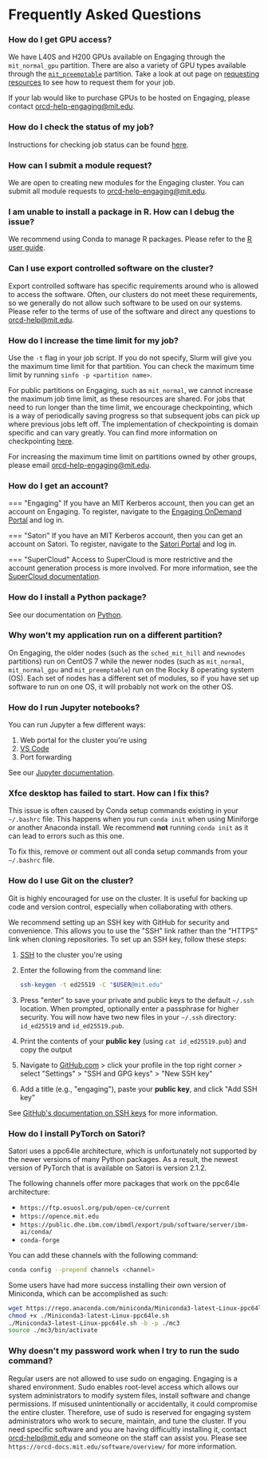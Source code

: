 # Frequently Asked Questions

### How do I get GPU access?

We have L40S and H200 GPUs available on Engaging through the `mit_normal_gpu` partition. There are also a variety of GPU types available through the [`mit_preemptable`](running-jobs/overview.md#preemptable-jobs) partition. Take a look at out page on [requesting resources](running-jobs/requesting-resources.md#gpus) to see how to request them for your job.

If your lab would like to purchase GPUs to be hosted on Engaging, please contact
<orcd-help-engaging@mit.edu>.

### How do I check the status of my job?

Instructions for checking job status can be found
[here](running-jobs/overview.md#checking-job-status).

### How can I submit a module request?

We are open to creating new modules for the Engaging cluster. You can submit all
module requests to <orcd-help-engaging@mit.edu>.

### I am unable to install a package in R. How can I debug the issue?

We recommend using Conda to manage R packages. Please refer to the
[R user guide](software/R.md).

### Can I use export controlled software on the cluster?

Export controlled software has specific requirements around who is allowed to
access the software. Often, our clusters do not meet these requirements, so
we generally do not allow such software to be used on our systems. Please refer
to the terms of use of the software and direct any questions to
<orcd-help@mit.edu>.

### How do I increase the time limit for my job?

Use the `-t` flag in your job script. If you do not specify, Slurm will give
you the maximum time limit for that partition. You can check the maximum time
limit by running `sinfo -p <partition name>`.

For public partitions on Engaging, such as `mit_normal`, we cannot increase the
maximum job time limit, as these resources are shared. For jobs that
need to run longer than the time limit, we encourage
checkpointing, which is a way of periodically saving progress so that subsequent
jobs can pick up where previous jobs left off. The implementation of checkpointing
is domain specific and can vary greatly. You can find more information on
checkpointing [here](https://rc-docs.northeastern.edu/en/latest/best-practices/checkpointing.html).

For increasing the maximum time limit on partitions owned by other groups,
please email <orcd-help-engaging@mit.edu>.

### How do I get an account?

=== "Engaging"
    If you have an MIT Kerberos account, then you can get an account on
    Engaging. To register, navigate to the [Engaging OnDemand Portal](https://engaging-ood.mit.edu/)
    and log in.

=== "Satori"
    If you have an MIT Kerberos account, then you can get an account on Satori.
    To register, navigate to the [Satori Portal](https://satori-portal.mit.edu/)
    and log in.

=== "SuperCloud"
    Access to SuperCloud is more restrictive and the account generation process
    is more involved. For more information, see the
    [SuperCloud documentation](https://mit-supercloud.github.io/supercloud-docs/requesting-account/).

### How do I install a Python package?

See our documentation on [Python](software/python.md).

### Why won't my application run on a different partition?

On Engaging, the older nodes (such as the `sched_mit_hill` and `newnodes`
partitions) run on CentOS 7 while the newer nodes (such as `mit_normal`, `mit_normal_gpu` and
`mit_preemptable`) run on the Rocky 8 operating system (OS). Each set of nodes
has a different set of modules, so if you have set up software to run on one OS,
it will probably not work on the other OS.

### How do I run Jupyter notebooks?

You can run Jupyter a few different ways:

1. Web portal for the cluster you're using
2. [VS Code](recipes/vscode.md)
3. Port forwarding

See our [Jupyter documentation](recipes/jupyter.md).

### Xfce desktop has failed to start. How can I fix this?

This issue is often caused by Conda setup commands existing in your `~/.bashrc`
file. This happens when you run `conda init` when using Miniforge or another
Anaconda install. We recommend **not** running `conda init` as it can lead to
errors such as this one.

To fix this, remove or comment out all conda setup commands from your
`~/.bashrc` file.

### How do I use Git on the cluster?

Git is highly encouraged for use on the cluster. It is useful for backing up
code and version control, especially when collaborating with others.

We recommend setting up an SSH key with GitHub for security and convenience.
This allows you to use the "SSH" link rather than the "HTTPS" link when cloning
repositories. To set up an SSH key, follow these steps:

1. [SSH](accessing-orcd/ssh-login.md) to the cluster you're using

2. Enter the following from the command line:

    ```bash
    ssh-keygen -t ed25519 -C "$USER@mit.edu"
    ```

3. Press "enter" to save your private and public keys to the default `~/.ssh`
location. When prompted, optionally enter a passphrase for higher security. You
will now have two new files in your `~/.ssh` directory: `id_ed25519` and
`id_ed25519.pub`.

4. Print the contents of your **public key** (using `cat id_ed25519.pub`) and
copy the output

5. Navigate to [GitHub.com](https://github.com) > click your profile in the top right
corner > select "Settings" > "SSH and GPG keys" > "New SSH key"

6. Add a title (e.g., "engaging"), paste your **public key**, and click "Add
SSH key"

See [GitHub's documentation on SSH keys](https://docs.github.com/en/authentication/connecting-to-github-with-ssh/generating-a-new-ssh-key-and-adding-it-to-the-ssh-agent?platform=linux) for more information.

### How do I install PyTorch on Satori?

Satori uses a ppc64le architecture, which is unfortunately not supported by the
newer versions of many Python packages. As a result, the newest version of
PyTorch that is available on Satori is version 2.1.2.

The following channels offer more packages that work on the ppc64le
architecture:

- `https://ftp.osuosl.org/pub/open-ce/current`
- `https://opence.mit.edu`
- `https://public.dhe.ibm.com/ibmdl/export/pub/software/server/ibm-ai/conda/`
- `conda-forge`

You can add these channels with the following command:

```bash
conda config --prepend channels <channel>
```

Some users have had more success installing their own version of Miniconda,
which can be accomplished as such:

```bash
wget https://repo.anaconda.com/miniconda/Miniconda3-latest-Linux-ppc64le.sh .
chmod +x ./Miniconda3-latest-Linux-ppc64le.sh
./Miniconda3-latest-Linux-ppc64le.sh -b -p ./mc3
source ./mc3/bin/activate
```

### Why doesn't my password work when I try to run the sudo command?
Regular users are not allowed to use sudo on engaging. Engaging is a shared environment. Sudo enables root-level access which allows our system administrators to modify system files, install software and change permissions. If misused unintentionally or accidentally, it could compromise the entire cluster. Therefore, use of sudo is reserved for engaging system administrators who work to secure, maintain, and tune the cluster. If you need specific software and you are having difficultly installing it, contact orcd-help@mit.edu and someone on the staff can assist you. Please see `https://orcd-docs.mit.edu/software/overview/` for more information. 
